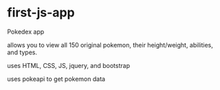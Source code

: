 # first-js-app

Pokedex app

allows you to view all 150 original pokemon, their height/weight, abilities, and types.

uses HTML, CSS, JS, jquery, and bootstrap

uses pokeapi to get pokemon data